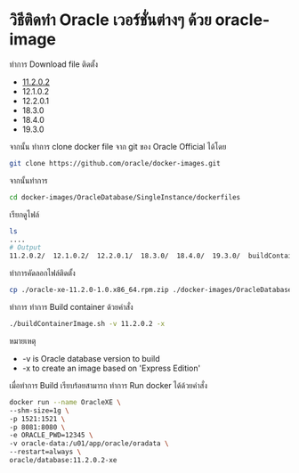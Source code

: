 # วิธีติดทำ Oracle เวอร์ชั่นต่างๆ ด้วย oracle-image

ทำการ Download file ติดตั้ง
- [11.2.0.2](https://mega.nz/file/fkYCxLCb#uUfozWIKKf75FXJmv0hIFh8S7Oc0QgugV44PFsVBioc)
- 12.1.0.2
- 12.2.0.1
- 18.3.0
- 18.4.0
- 19.3.0

จากนั้น ทำการ clone docker file จาก git ของ Oracle Official ได้โดย
```bash
git clone https://github.com/oracle/docker-images.git
```

จากนั้นทำการ
```bash
cd docker-images/OracleDatabase/SingleInstance/dockerfiles
```

เรียกดูไฟล์
```bash
ls
....
# Output
11.2.0.2/  12.1.0.2/  12.2.0.1/  18.3.0/  18.4.0/  19.3.0/  buildContainerImage.sh*
```

ทำการคัดลอกไฟล์ติดตั้ง
```bash
cp ./oracle-xe-11.2.0-1.0.x86_64.rpm.zip ./docker-images/OracleDatabase/SingleInstance/dockerfiles/11.2.0.2/oracle-xe-11.2.0-1.0.x86_64.rpm.zip
```

ทำการ ทำการ Build container ด้วยคำสั่ง
```bash
./buildContainerImage.sh -v 11.2.0.2 -x
```
หมายเหตุ
- -v is Oracle database version to build
- -x to create an image based on 'Express Edition'

เมื่อทำการ Build เรียบร้อยสามารถ ทำการ Run docker ได้ด้วยคำสั่ง
```bash
docker run --name OracleXE \
--shm-size=1g \
-p 1521:1521 \
-p 8081:8080 \
-e ORACLE_PWD=12345 \
-v oracle-data:/u01/app/oracle/oradata \
--restart=always \
oracle/database:11.2.0.2-xe
```
